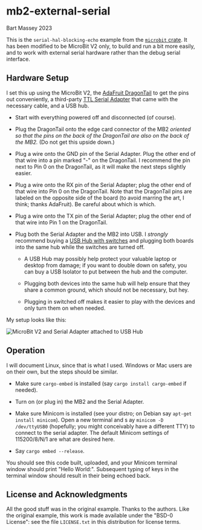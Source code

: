 # mb2-external-serial
Bart Massey 2023

This is the `serial-hal-blocking-echo` example from the
[`microbit` crate](https://crates.io/crates/microbit). It
has been modified to be MicroBit V2 only, to build and run a
bit more easily, and to work with external serial hardware
rather than the debug serial interface.

## Hardware Setup

I set this up using the MicroBit V2, the [AdaFruit
DragonTail](https://www.adafruit.com/product/3695) to get
the pins out conveniently, a third-party [TTL Serial
Adapter](https://www.amazon.com/dp/B08ZS6H9VS) that came
with the necessary cable, and a USB hub.

* Start with everything powered off and disconnected (of
  course).

* Plug the DragonTail onto the edge card connector of the
  MB2 *oriented so that the pins on the back of the
  DragonTail are also on the back of the MB2.* (Do not get
  this upside down.)

* Plug a wire onto the GND pin of the Serial Adapter.
  Plug the other end of that wire into a pin marked "-" on
  the DragonTail. I recommend the pin next to Pin 0 on the
  DragonTail, as it will make the next steps slightly
  easier.

* Plug a wire onto the RX pin of the Serial Adapter; plug
  the other end of that wire into Pin 0 on the
  DragonTail. Note that the DragonTail pins are labeled on
  the opposite side of the board (to avoid marring the art,
  I think; thanks AdaFruit). Be careful about which is
  which.

* Plug a wire onto the TX pin of the Serial Adapter; plug
  the other end of that wire into Pin 1 on the
  DragonTail.

* Plug both the Serial Adapter and the MB2 into USB. I
  *strongly* recommend buying a [USB Hub with
  switches](https://www.amazon.com/gp/product/B07C1VSJLT/)
  and plugging both boards into the same hub while the
  switches are turned off.
  
  * A USB Hub may possibly help protect your valuable laptop
    or desktop from damage; if you want to double down on
    safety, you can buy a USB Isolator to put between the
    hub and the computer.

  * Plugging both devices into the same hub will help ensure
    that they share a common ground, which should not be
    necessary, but hey.

  * Plugging in switched off makes it easier to play with
    the devices and only turn them on when needed.

My setup looks like this:

![MicroBit V2 and Serial Adapter attached to USB Hub]()

## Operation

I will document Linux, since that is what I used. Windows or
Mac users are on their own, but the steps should be similar.

* Make sure `cargo-embed` is installed (say `cargo install
  cargo-embed` if needed).
  
* Turn on (or plug in) the MB2 and the Serial Adapter.

* Make sure Minicom is installed (see your distro; on Debian
  say `apt-get install minicom`). Open a new terminal and s
  ay `minicom -D /dev/ttyUSB0` (hopefully; you might
  conceivably have a different TTY) to connect to the serial
  adapter. The default Minicom settings of 115200/8/N/1 are
  what are desired here.

* Say `cargo embed --release`.

You should see this code built, uploaded, and your Minicom
terminal window should print "Hello World:". Subsequent
typing of keys in the terminal window should result in their
being echoed back.

## License and Acknowledgments

All the good stuff was in the original example. Thanks to
the authors. Like the original example, this work is made
available under the "BSD-0 License": see the file
`LICENSE.txt` in this distribution for license terms.

